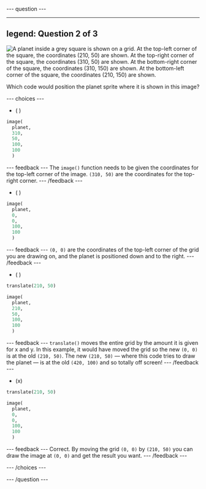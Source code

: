 
--- question ---

---
legend: Question 2 of 3
---

![A planet inside a grey square is shown on a grid. At the top-left corner of the square, the coordinates (210, 50) are shown. At the top-right corner of the square, the coordinates (310, 50) are shown. At the bottom-right corner of the square, the coordinates (310, 150) are shown. At the bottom-left corner of the square, the coordinates (210, 150) are shown.](images/quiz_planet.png)

Which code would position the planet sprite where it is shown in this image?

--- choices ---

- ( ) 
```python
image(
  planet,
  310,
  50,
  100,
  100
  )
```

  --- feedback ---
The `image()` function needs to be given the coordinates for the top-left corner of the image. `(310, 50)` are the coordinates for the top-right corner.
  --- /feedback ---

- ( ) 
```python
image(
  planet,
  0,
  0,
  100,
  100
  )
```

  --- feedback ---
`(0, 0)` are the coordinates of the top-left corner of the grid you are drawing on, and the planet is positioned down and to the right.
  --- /feedback ---

- ( ) 
```python
translate(210, 50)

image(
  planet,
  210,
  50,
  100,
  100
  )
```

  --- feedback ---
`translate()` moves the entire grid by the amount it is given for x and y. In this example, it would have moved the grid so the new `(0, 0)` is at the old `(210, 50)`. The new `(210, 50)` — where this code tries to draw the planet — is at the old `(420, 100)` and so totally off screen!
  --- /feedback ---

- (x)

```python
translate(210, 50)

image(
  planet,
  0,
  0,
  100,
  100
  )
```

  --- feedback ---
Correct. By moving the grid `(0, 0)` by `(210, 50)` you can draw the image at `(0, 0)` and get the result you want.
  --- /feedback ---

--- /choices ---

--- /question ---

